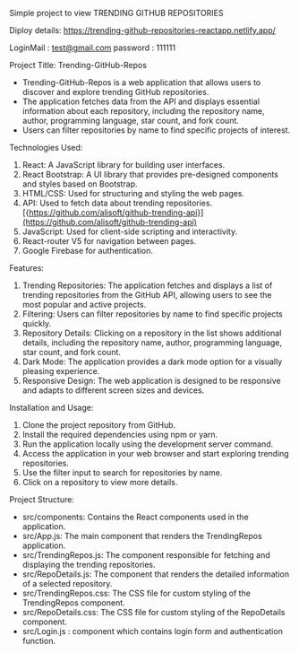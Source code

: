 Simple project to view TRENDING GITHUB REPOSITORIES

Diploy details:
https://trending-github-repositories-reactapp.netlify.app/

LoginMail : test@gmail.com
password  : 111111

Project Title: Trending-GitHub-Repos
- Trending-GitHub-Repos is a web application that allows users to discover and explore trending GitHub repositories.
- The application fetches data from the API and displays essential information about each repository, including the repository name, author, programming language, star count, and fork count. 
- Users can filter repositories by name to find specific projects of interest.


Technologies Used:

1. React: A JavaScript library for building user interfaces.
2. React Bootstrap: A UI library that provides pre-designed components and styles based on Bootstrap.
3. HTML/CSS: Used for structuring and styling the web pages.
4. API: Used to fetch data about trending repositories.  [{https://github.com/alisoft/github-trending-api}](https://github.com/alisoft/github-trending-api)
5. JavaScript: Used for client-side scripting and interactivity.
6. React-router V5 for navigation between pages.
7. Google Firebase for authentication.

Features:

1. Trending Repositories: The application fetches and displays a list of trending repositories from the GitHub API, allowing users to see the most popular and active projects.
2. Filtering: Users can filter repositories by name to find specific projects quickly.
3. Repository Details: Clicking on a repository in the list shows additional details, including the repository name, author, programming language, star count, and fork count.
4. Dark Mode: The application provides a dark mode option for a visually pleasing experience.
5. Responsive Design: The web application is designed to be responsive and adapts to different screen sizes and devices.

Installation and Usage:

1. Clone the project repository from GitHub.
2. Install the required dependencies using npm or yarn.
3. Run the application locally using the development server command.
4. Access the application in your web browser and start exploring trending repositories.
5. Use the filter input to search for repositories by name.
6. Click on a repository to view more details.

Project Structure:

- src/components: Contains the React components used in the application.
- src/App.js: The main component that renders the TrendingRepos application.
- src/TrendingRepos.js: The component responsible for fetching and displaying the trending repositories.
- src/RepoDetails.js: The component that renders the detailed information of a selected repository.
- src/TrendingRepos.css: The CSS file for custom styling of the TrendingRepos component.
- src/RepoDetails.css: The CSS file for custom styling of the RepoDetails component.
- src/Login.js : component which contains login form and authentication function.
